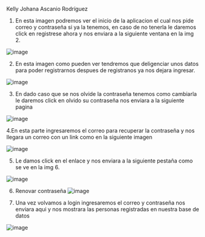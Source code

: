 Kelly Johana Ascanio Rodríguez

1. En esta imagen podremos ver el inicio de la aplicacion el cual nos pide correo y contraseña si ya la tenemos, en caso de no tenerla le daremos click en registrese ahora y nos enviara a la siguiente ventana en la img 2.

![image](https://user-images.githubusercontent.com/101758695/195423653-f41e0728-ff17-463b-818b-4f83f4bda353.png)


2. En esta imagen como pueden ver tendremos que deligenciar unos datos para poder registrarnos despues de registranos ya nos dejara ingresar.

![image](https://user-images.githubusercontent.com/101758695/195423876-c993ef7b-3461-4e18-98cd-ae2bf8888a24.png)


3. En dado caso que se nos olvide la contraseña tenemos como cambiarla le daremos click en olvido su contraseña nos enviara a la siguiente pagina

![image](https://user-images.githubusercontent.com/101758695/195424375-b5f06f94-4159-4fe4-824f-c824703e53b1.png)


4.En esta parte ingresaremos el correo para recuperar la contraseña y nos llegara un correo con un link como en la siguiente imagen 

![image](https://user-images.githubusercontent.com/101758695/195424961-71e38135-2f74-4933-ae31-afb6415a8952.png)


5. Le damos click en el enlace y nos enviara a la siguiente pestaña como se ve en la img 6.

![image](https://user-images.githubusercontent.com/101758695/195425365-cc9de440-23ac-4eaf-89c0-8e2f6e95c37e.png)


6. Renovar contraseña
![image](https://user-images.githubusercontent.com/101758695/195425594-412b44c1-4b9c-4de8-9ca1-1d36747f83f2.png)


7. Una vez volvamos a login ingresaremos el correo y contraseña nos enviara aqui y nos mostrara las personas registradas en nuestra base de datos

![image](https://user-images.githubusercontent.com/101758695/195425834-0384f453-1b73-43e0-9d2c-b1ed9c145a73.png)


